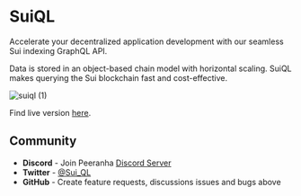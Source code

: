 # SuiQL

Accelerate your decentralized application development  with our seamless Sui indexing GraphQL API.

Data is stored in an object-based chain model with horizontal scaling. SuiQL makes querying the Sui blockchain fast and cost-effective.


![suiql (1)](https://github.com/peeranha/suiql-ui/assets/44616431/e688ac70-583a-48ee-bac6-c4371a980cdb)

Find live version [here](https://suiql.com).

## Community

- **Discord** - Join Peeranha [Discord Server](https://discord.gg/dQCkxUN74W)
- **Twitter** - [@Sui_QL](https://twitter.com/Sui_QL)
- **GitHub** - Create feature requests, discussions issues and bugs above